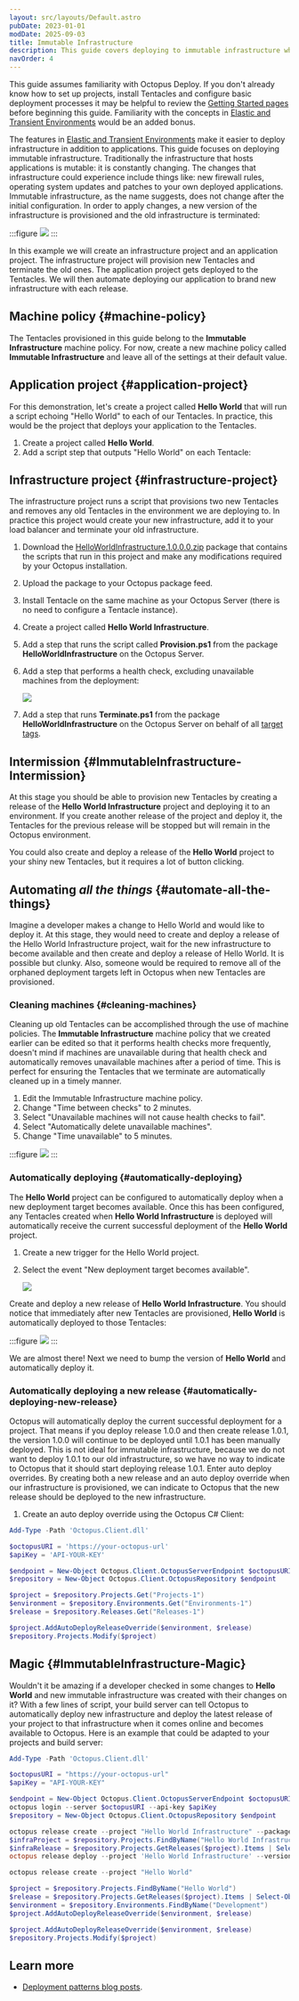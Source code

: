 ```yaml
---
layout: src/layouts/Default.astro
pubDate: 2023-01-01
modDate: 2025-09-03
title: Immutable Infrastructure
description: This guide covers deploying to immutable infrastructure where a new version of the infrastructure is provisioned and the old infrastructure is terminated.
navOrder: 4
---
```


This guide assumes familiarity with Octopus Deploy.  If you don't already know how to set up projects, install Tentacles and configure basic deployment processes it may be helpful to review the [Getting Started pages](/docs/getting-started/) before beginning this guide. Familiarity with the concepts in [Elastic and Transient Environments](/docs/deployments/patterns/elastic-and-transient-environments) would be an added bonus.

The features in [Elastic and Transient Environments](/docs/deployments/patterns/elastic-and-transient-environments) make it easier to deploy infrastructure in addition to applications.  This guide focuses on deploying immutable infrastructure.  Traditionally the infrastructure that hosts applications is mutable: it is constantly changing.  The changes that infrastructure could experience include things like: new firewall rules, operating system updates and patches to your own deployed applications. Immutable infrastructure, as the name suggests, does not change after the initial configuration. In order to apply changes, a new version of the infrastructure is provisioned and the old infrastructure is terminated:

:::figure
![](/docs/deployments/patterns/elastic-and-transient-environments/images/5865664.png)
:::

In this example we will create an infrastructure project and an application project.  The infrastructure project will provision new Tentacles and terminate the old ones. The application project gets deployed to the Tentacles.  We will then automate deploying our application to brand new infrastructure with each release.

## Machine policy {#machine-policy}

The Tentacles provisioned in this guide belong to the **Immutable Infrastructure** machine policy. For now, create a new machine policy called **Immutable Infrastructure** and leave all of the settings at their default value.

## Application project {#application-project}

For this demonstration, let's create a project called **Hello World** that will run a script echoing "Hello World" to each of our Tentacles.  In practice, this would be the project that deploys your application to the Tentacles.

1. Create a project called **Hello World**.
2. Add a script step that outputs "Hello World" on each Tentacle:

## Infrastructure project {#infrastructure-project}

The infrastructure project runs a script that provisions two new Tentacles and removes any old Tentacles in the environment we are deploying to. In practice this project would create your new infrastructure, add it to your load balancer and terminate your old infrastructure.

1. Download the [HelloWorldInfrastructure.1.0.0.0.zip](/docs/attachments/helloworldinfrastructure.1.0.0.0.zip) package that contains the scripts that run in this project and make any modifications required by your Octopus installation.
2. Upload the package to your Octopus package feed.
3. Install Tentacle on the same machine as your Octopus Server (there is no need to configure a Tentacle instance).
4. Create a project called **Hello World Infrastructure**.
5. Add a step that runs the script called **Provision.ps1** from the package **HelloWorldInfrastructure** on the Octopus Server.
6. Add a step that performs a health check, excluding unavailable machines from the deployment:

   ![](/docs/deployments/patterns/elastic-and-transient-environments/images/5865670.png)

7. Add a step that runs **Terminate.ps1** from the package **HelloWorldInfrastructure** on the Octopus Server on behalf of all [target tags](/docs/infrastructure/deployment-targets/target-tags).

## Intermission {#ImmutableInfrastructure-Intermission}

At this stage you should be able to provision new Tentacles by creating a release of the **Hello World Infrastructure** project and deploying it to an environment. If you create another release of the project and deploy it, the Tentacles for the previous release will be stopped but will remain in the Octopus environment.

You could also create and deploy a release of the **Hello World** project to your shiny new Tentacles, but it requires a lot of button clicking.

## Automating *all the things* {#automate-all-the-things}

Imagine a developer makes a change to Hello World and would like to deploy it. At this stage, they would need to create and deploy a release of the Hello World Infrastructure project, wait for the new infrastructure to become available and then create and deploy a release of Hello World.  It is possible but clunky. Also, someone would be required to remove all of the orphaned deployment targets left in Octopus when new Tentacles are provisioned.

### Cleaning machines {#cleaning-machines}

Cleaning up old Tentacles can be accomplished through the use of machine policies. The **Immutable Infrastructure** machine policy that we created earlier can be edited so that it performs health checks more frequently, doesn't mind if machines are unavailable during that health check and automatically removes unavailable machines after a period of time.  This is perfect for ensuring the Tentacles that we terminate are automatically cleaned up in a timely manner.

1. Edit the Immutable Infrastructure machine policy.
2. Change "Time between checks" to 2 minutes.
3. Select "Unavailable machines will not cause health checks to fail".
4. Select "Automatically delete unavailable machines".
5. Change "Time unavailable" to 5 minutes.

:::figure
![](/docs/deployments/patterns/elastic-and-transient-environments/images/5865677.png)
:::

### Automatically deploying {#automatically-deploying}

The **Hello World** project can be configured to automatically deploy when a new deployment target becomes available.  Once this has been configured, any Tentacles created when **Hello World Infrastructure** is deployed will automatically receive the current successful deployment of the **Hello World** project.

1. Create a new trigger for the Hello World project.
2. Select the event "New deployment target becomes available".

   ![](/docs/deployments/patterns/elastic-and-transient-environments/images/5865666.png)

Create and deploy a new release of **Hello World Infrastructure**.  You should notice that immediately after new Tentacles are provisioned, **Hello World** is automatically deployed to those Tentacles:

:::figure
![](/docs/deployments/patterns/elastic-and-transient-environments/images/5865678.png)
:::

We are almost there! Next we need to bump the version of **Hello World** and automatically deploy it.

### Automatically deploying a new release {#automatically-deploying-new-release}

Octopus will automatically deploy the current successful deployment for a project. That means if you deploy release 1.0.0 and then create release 1.0.1, the version 1.0.0 will continue to be deployed until 1.0.1 has been manually deployed.  This is not ideal for immutable infrastructure, because we do not want to deploy 1.0.1 to our old infrastructure, so we have no way to indicate to Octopus that it should start deploying release 1.0.1.  Enter auto deploy overrides. By creating both a new release and an auto deploy override when our infrastructure is provisioned, we can indicate to Octopus that the new release should be deployed to the new infrastructure.

1. Create an auto deploy override using the Octopus C# Client:

```powershell
Add-Type -Path 'Octopus.Client.dll'

$octopusURI = 'https://your-octopus-url'
$apiKey = 'API-YOUR-KEY'

$endpoint = New-Object Octopus.Client.OctopusServerEndpoint $octopusURI, $apiKey
$repository = New-Object Octopus.Client.OctopusRepository $endpoint

$project = $repository.Projects.Get("Projects-1")
$environment = $repository.Environments.Get("Environments-1")
$release = $repository.Releases.Get("Releases-1")

$project.AddAutoDeployReleaseOverride($environment, $release)
$repository.Projects.Modify($project)
```

## Magic {#ImmutableInfrastructure-Magic}

Wouldn't it be amazing if a developer checked in some changes to **Hello World** and new immutable infrastructure was created with their changes on it? With a few lines of script, your build server can tell Octopus to automatically deploy new infrastructure and deploy the latest release of your project to that infrastructure when it comes online and becomes available to Octopus.  Here is an example that could be adapted to your projects and build server:

```powershell
Add-Type -Path 'Octopus.Client.dll'

$octopusURI = "https://your-octopus-url"
$apiKey = "API-YOUR-KEY"

$endpoint = New-Object Octopus.Client.OctopusServerEndpoint $octopusURI, $apiKey
octopus login --server $octopusURI --api-key $apiKey
$repository = New-Object Octopus.Client.OctopusRepository $endpoint

octopus release create --project "Hello World Infrastructure" --package-version "1.0.0.0"
$infraProject = $repository.Projects.FindByName("Hello World Infrastructure")
$infraRelease = $repository.Projects.GetReleases($project).Items | Select-Object -first 1
octopus release deploy --project 'Hello World Infrastructure' --version $infraRelease.Version --environment 'Development' --no-prompt

octopus release create --project "Hello World"

$project = $repository.Projects.FindByName("Hello World")
$release = $repository.Projects.GetReleases($project).Items | Select-Object -first 1
$environment = $repository.Environments.FindByName("Development")
$project.AddAutoDeployReleaseOverride($environment, $release)

$project.AddAutoDeployReleaseOverride($environment, $release)
$repository.Projects.Modify($project)

```

## Learn more

- [Deployment patterns blog posts](https://octopus.com/blog/tag/Deployment%20Patterns).